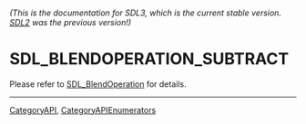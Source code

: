 ###### (This is the documentation for SDL3, which is the current stable version. [SDL2](https://wiki.libsdl.org/SDL2/) was the previous version!)
# SDL_BLENDOPERATION_SUBTRACT

Please refer to [SDL_BlendOperation](SDL_BlendOperation) for details.

----
[CategoryAPI](CategoryAPI), [CategoryAPIEnumerators](CategoryAPIEnumerators)

